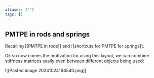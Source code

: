 ```yaml
---
aliases: [""]
tags: []
---
```


## PMTPE in rods and springs

Recalling [[PMTPE in rods]] and [[shortcuts for PMTPE for springs]].

Ok so now comes the motivation for using this layout, we can combine stiffness matrices easily even between different objects being used:

![[Pasted image 20241024164540.png]]

